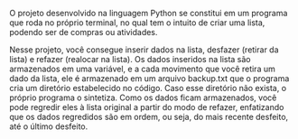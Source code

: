 O projeto desenvolvido na linguagem Python se constitui em um programa que roda no próprio terminal, no qual tem o intuito de criar uma lista, podendo ser de compras ou atividades.

Nesse projeto, você consegue inserir dados na lista, desfazer (retirar da lista) e refazer (realocar na lista).
Os dados inseridos na lista são armazenados em uma variável, e a cada movimento que você retira um dado da lista, ele é armazenado em um arquivo backup.txt que o programa 
cria um diretório estabelecido no código. Caso esse diretório não exista, o próprio programa o sintetiza.
Como os dados ficam armazenados, você pode regredir eles à lista original a partir do modo de refazer, enfatizando que os dados regredidos são em ordem, ou seja,
do mais recente desfeito, até o último desfeito.
